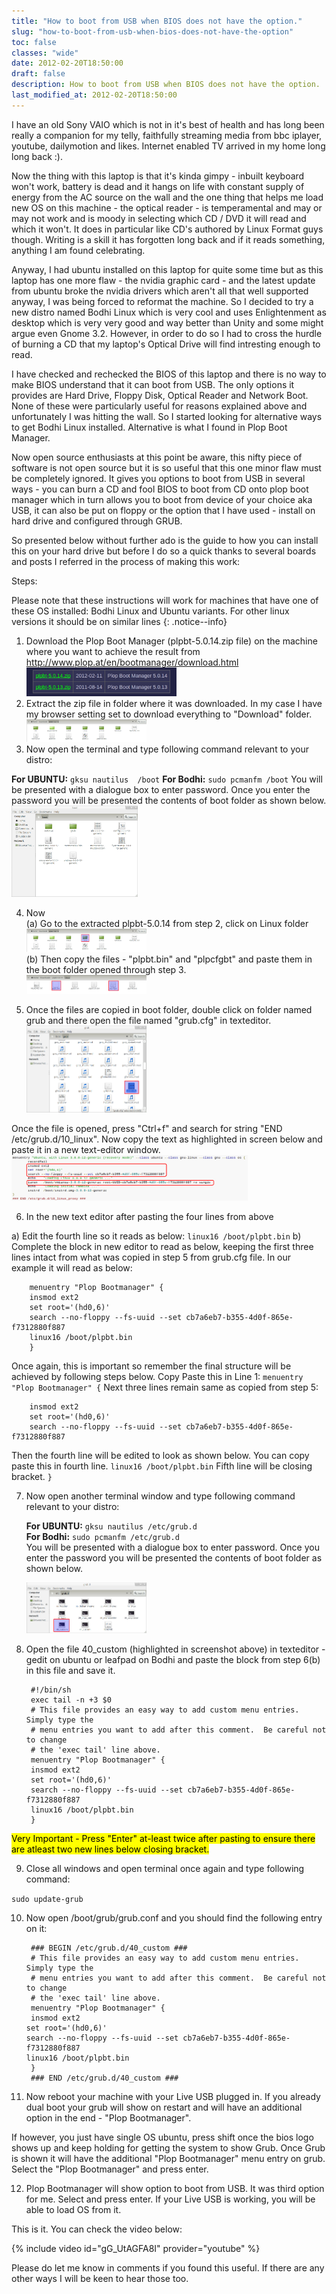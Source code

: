 ```yaml
---
title: "How to boot from USB when BIOS does not have the option."
slug: "how-to-boot-from-usb-when-bios-does-not-have-the-option"
toc: false
classes: "wide"
date: 2012-02-20T18:50:00
draft: false
description: How to boot from USB when BIOS does not have the option.
last_modified_at: 2012-02-20T18:50:00
---
```


I have an old Sony VAIO which is not in it's best of health and has long been really a companion for my telly, faithfully streaming media from bbc iplayer, youtube, dailymotion and likes. Internet enabled TV arrived in my home long long back :).

Now the thing with this laptop is that it's kinda gimpy - inbuilt keyboard won't work, battery is dead and it hangs on life with constant supply of energy from the AC source on the wall and the one thing that helps me load new OS on this machine - the optical reader - is temperamental and may or may not work and is moody in selecting which CD / DVD it will read and which it won't. It does in particular like CD's authored by Linux Format guys though. Writing is a skill it has forgotten long back and if it reads something, anything I am found celebrating.

Anyway, I had ubuntu installed on this laptop for quite some time but as this laptop has one more flaw - the nvidia graphic card - and the latest update from ubuntu broke the nvidia drivers which aren't all that well supported anyway, I was being forced to reformat the machine. So I decided to try a new distro named Bodhi Linux which is very cool and uses Enlightenment as desktop which is very very good and way better than Unity and some might argue even Gnome 3.2. However, in order to do so I had to cross the hurdle of burning a CD that my laptop's Optical Drive will find intresting enough to read.

I have checked and rechecked the BIOS of this laptop and there is no way to make BIOS understand that it can boot from USB. The only options it provides are Hard Drive, Floppy Disk, Optical Reader and Network Boot. None of these were particularly useful for reasons explained above and unfortunately I was hitting the wall. So I started looking for alternative ways to get Bodhi Linux installed. Alternative is what I found in Plop Boot Manager.

Now open source enthusiasts at this point be aware, this nifty piece of software is not open source but it is so useful that this one minor flaw must be completely ignored. It gives you options to boot from USB in several ways - you can burn a CD and fool BIOS to boot from CD onto plop boot manager which in turn allows you to boot from device of your choice aka USB, it can also be put on floppy or the option that I have used - install on hard drive and configured through GRUB.

So presented below without further ado is the guide to how you can install this on your hard drive but before I do so a quick thanks to several boards and posts I referred in the process of making this work:

Steps:

Please note that these instructions will work for machines that have one of these OS installed: Bodhi Linux and Ubuntu variants. For other linux versions it should be on similar lines
{: .notice--info}

<ol>
<li>
Download the Plop Boot Manager (plpbt-5.0.14.zip file) on the machine where you want to achieve the result from <a href="http://www.plop.at/en/bootmanager/download.html">http://www.plop.at/en/bootmanager/download.html</a><br>
<img src="../assets/images/2016/07/20120220_Fig_1.png" alt="Fig-1" style="width:50%;height:50%;">
</li>
<li>
Extract the zip file in folder where it was downloaded. In my case I have my browser setting set to download everything to &quot;Download&quot; folder.<br>
<img src="../assets/images/2016/07/20120220_Fig_2.png" alt="Fig-2" style="width:40%;height:40%;">
</li>
<li>
Now open the terminal and type following command relevant to your distro:
</li>
</ol>
<strong>For UBUNTU:</strong>
<code>gksu nautilus  /boot</code>
<strong>For Bodhi:</strong>
<code>sudo pcmanfm /boot</code>
You will be presented with a dialogue box to enter password. Once you enter the password you will be presented the contents of boot folder as shown below.
 <img src="../assets/images/2016/07/20120220_Fig_3.png" alt="Fig-3" style="width:40%;height:40%;"><br>
<ol start="4">
<li>Now<br>
(a) Go to the extracted plpbt-5.0.14 from step 2, click on Linux folder</li>
 <img src="../assets/images/2016/07/20120220_Fig_4.png" alt="Fig-4" style="width:40%;height:40%;"><br>
(b) Then copy the files - &quot;plpbt.bin&quot; and &quot;plpcfgbt&quot; and paste them in the boot folder opened through step 3.<br>
<img src="../assets/images/2016/07/20120220_Fig_5.png" alt="Fig-5" style="width:40%;height:40%;"><br>
</ol>
<ol start="5">
<li>Once the files are copied in boot folder, double click on folder named grub and there open the file named &quot;grub.cfg&quot; in texteditor.<br>
<img src="../assets/images/2016/07/20120220_Fig_6.png" alt="Fig-6" style="width:40%;height:40%;"></li>
</ol>
Once the file is opened, press &quot;Ctrl+f&quot; and search for string &quot;END /etc/grub.d/10_linux&quot;. Now copy the text as highlighted in screen below and paste it in a new text-editor window.
 <img src="../assets/images/2016/07/20120220_Fig_7.png" alt="Fig-7" style="width:75%;height:50%;">
<ol start="6">
<li>In the new text editor after pasting the four lines from above</li>
</ol>
a) Edit the fourth line so it reads as below:
<code>linux16 /boot/plpbt.bin</code>
b) Complete the block in new editor to read as below, keeping the first three lines intact from what was copied in step 5 from grub.cfg file. In our example it will read as below:
<pre><code>    menuentry &quot;Plop Bootmanager&quot; {
    insmod ext2
    set root='(hd0,6)'
    search --no-floppy --fs-uuid --set cb7a6eb7-b355-4d0f-865e-f7312880f887
    linux16 /boot/plpbt.bin
    }
</code></pre>
Once again, this is important so remember the final structure will be achieved by following steps below.
Copy Paste this in Line 1:
<code>menuentry &quot;Plop Bootmanager&quot; {</code>
Next three lines remain same as copied from step 5:
<pre><code>    insmod ext2
    set root='(hd0,6)'
    search --no-floppy --fs-uuid --set cb7a6eb7-b355-4d0f-865e-f7312880f887
</code></pre>
Then the fourth line will be edited to look as shown below. You can copy paste this in fourth line.
<code>linux16 /boot/plpbt.bin</code>
Fifth line will be closing bracket.
<code>}</code>
<ol start="7">
<li>Now open another terminal window and type following command relevant to your distro:</li>

<strong>For UBUNTU:</strong> <code>gksu nautilus  /etc/grub.d</code>
<br>
<strong>For Bodhi:</strong> <code>sudo pcmanfm /etc/grub.d</code>
<br>
You will be presented with a dialogue box to enter password. Once you enter the password you will be presented the contents of boot folder as shown below.<br>

<img src="../assets/images/2016/07/20120220_Fig_8.png" alt="Fig-8" style="width:40%;height:40%;"><br>
</ol>
<ol start="8">
<li>
Open the file 40_custom (highlighted in screenshot above) in texteditor - gedit on ubuntu or leafpad on Bodhi and paste the block from step 6(b) in this file and save it.
<pre><code> #!/bin/sh
 exec tail -n +3 $0
 # This file provides an easy way to add custom menu entries.  Simply type the
 # menu entries you want to add after this comment.  Be careful not to change
 # the 'exec tail' line above.
 menuentry &quot;Plop Bootmanager&quot; {
 insmod ext2
 set root='(hd0,6)'
 search --no-floppy --fs-uuid --set cb7a6eb7-b355-4d0f-865e-f7312880f887
 linux16 /boot/plpbt.bin
 }
</code></pre>
</li>
</ol>
<mark>Very Important - Press &quot;Enter&quot; at-least twice after pasting to ensure there are atleast two new lines below closing bracket.</mark>
<ol start="9">
<li>Close all windows and open terminal once again and type following command:</li>
</ol>
<code>sudo update-grub</code>
<ol start="10">
<li>
Now open /boot/grub/grub.conf and you should find the following entry on it:
<pre><code> ### BEGIN /etc/grub.d/40_custom ###
 # This file provides an easy way to add custom menu entries.  Simply type the
 # menu entries you want to add after this comment.  Be careful not to change
 # the 'exec tail' line above.
 menuentry &quot;Plop Bootmanager&quot; {
 insmod ext2
set root='(hd0,6)'
search --no-floppy --fs-uuid --set cb7a6eb7-b355-4d0f-865e-f7312880f887
linux16 /boot/plpbt.bin
 }
 ### END /etc/grub.d/40_custom ###
</code></pre>
</li>
<li>
Now reboot your machine with your Live USB plugged in. If you already dual boot your grub will show on restart and will have an additional option in the end - &quot;Plop Bootmanager&quot;.
</li>
</ol>
If however, you just have single OS ubuntu, press shift once the bios logo shows up and keep holding for getting the system to show Grub.
Once Grub is shown it will have the additional &quot;Plop Bootmanager&quot; menu entry on grub.
Select the &quot;Plop Bootmanager&quot; and press enter.
<ol start="12">
<li>Plop Bootmanager will show option to boot from USB. It was third option for me. Select and press enter. If your Live USB is working, you will be able to load OS from it.</li>
</ol>
This is it. You can check the video below:

{% include video id="gG_UtAGFA8I" provider="youtube" %}

Please do let me know in comments if you found this useful. If there are any other ways I will be keen to hear those too.
